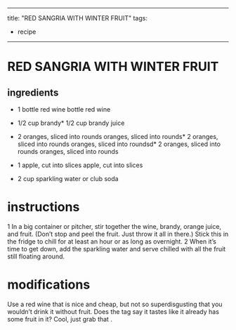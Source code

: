 

	
---
title: "RED SANGRIA WITH WINTER FRUIT"
tags:
  - recipe
---
# RED SANGRIA WITH WINTER FRUIT
## ingredients
* 1 bottle red wine bottle red wine
* 1/2 cup brandy* 1/2 cup brandy juice

* 2 oranges, sliced into rounds oranges, sliced into rounds* 2 oranges, sliced into rounds oranges, sliced into roundsd* 2 oranges, sliced into rounds oranges, sliced into rounds
* 1 apple, cut into slices apple, cut into slices

* 2 cup sparkling water or club soda

# instructions
1 In a big container or pitcher, stir together the wine, brandy, orange juice, and fruit. (Don’t stop and peel the fruit. Just throw it all in there.) Stick this in the fridge to chill for at least an hour or as long as overnight.
2 When it’s time to get down, add the sparkling water and serve chilled with all the fruit still floating around.

# modifications

Use a red wine that is nice and cheap, but not so superdisgusting that you wouldn’t drink it without fruit. Does the tag say it tastes like it already has some fruit in it? Cool, just grab that   .
	

